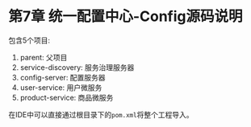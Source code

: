 # 第7章 统一配置中心-Config源码说明

包含5个项目:    
1. parent: 父项目   
2. service-discovery: 服务治理服务器    
3. config-server: 配置服务器    
4. user-service: 用户微服务
5. product-service: 商品微服务 

在IDE中可以直接通过根目录下的`pom.xml`将整个工程导入。